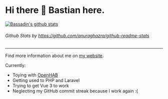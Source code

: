 # Hi there 👋 Bastian here.

[![Bassadin's github stats](https://github-readme-stats.vercel.app/api?username=Bassadin&show_icons=true&theme=dracula)](https://github.com/anuraghazra/github-readme-stats)
###### _Github Stats by https://github.com/anuraghazra/github-readme-stats_

---

Find more information about me on [my website](https://bassadin.de/).

Currently:
- Toying with [OpenHAB](https://github.com/openhab)
- Getting used to PHP and Laravel
- Trying to get Vue 3 to work
- Neglecting my GitHub commit streak because I work again :(
